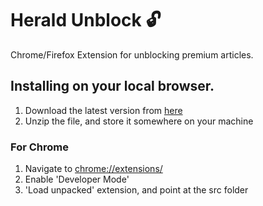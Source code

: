 # Herald Unblock 🔓

Chrome/Firefox Extension for unblocking premium articles.

## Installing on your local browser.

1. Download the latest version from [here](https://github.com/ALRobilliard/HeraldUnblock/releases)
2. Unzip the file, and store it somewhere on your machine

### For Chrome

1. Navigate to [chrome://extensions/](chrome://extensions/)
2. Enable 'Developer Mode'
3. 'Load unpacked' extension, and point at the src folder
